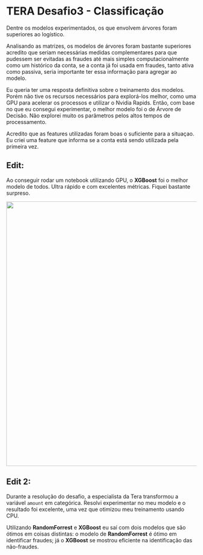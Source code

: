 # TERA Desafio3 - Classificação

Dentre os modelos experimentados, os que envolvem árvores foram superiores ao logístico.

Analisando as matrizes, os modelos de árvores foram bastante superiores acredito que seriam necessárias medidas complementares para que pudessem ser evitadas as fraudes até mais simples computacionalmente como um histórico da conta, se a conta já foi usada em fraudes, tanto ativa como passiva, seria importante ter essa informação para agregar ao modelo.

Eu queria ter uma resposta definitiva sobre o treinamento dos modelos. Porém não tive os recursos necessários para explorá-los melhor, como uma GPU para acelerar os processos e utilizar o Nvidia Rapids. Então, com base no que eu consegui experimentar, o melhor modelo foi o de Árvore de Decisão. Não explorei muito os parâmetros pelos altos tempos de processamento.

Acredito que as features utilizadas foram boas o suficiente para a situaçao. Eu criei uma feature que informa se a conta está sendo utilizada pela primeira vez.

## Edit:

Ao conseguir rodar um notebook utilizando GPU, o **XGBoost** foi o melhor modelo de todos. Ultra rápido e com excelentes métricas. Fiquei bastante surpreso.

<center> <img src="https://media.giphy.com/media/izspP6uMbMeti/giphy.gif" width=700></center>


## Edit 2:

Durante a resolução do desafio, a especialista da Tera transformou a variável ```amount``` em categórica. Resolvi experimentar no meu modelo e o resultado foi excelente, uma vez que otimizou meu treinamento usando CPU.

Utilizando **RandomForrest** e **XGBoost** eu saí com dois modelos que são ótimos em coisas distintas: o modelo de **RandomForrest** é ótimo em identificar fraudes; já o **XGBoost** se mostrou eficiente na identificação das não-fraudes.